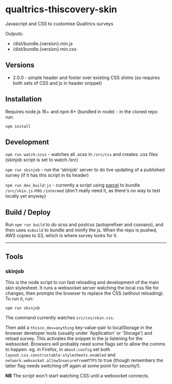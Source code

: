 # qualtrics-thiscovery-skin
Javascript and CSS to customise Qualtrics surveys

Outputs:

- /dist/bundle.{version}.min.js
- /dist/bundle.{version}.min.css

## Versions

- 2.0.0 - simple header and footer over existing CSS shims (so requires both sets of CSS and js in header snippet)

## Installation

Requires node.js 16+ and npm 6+ (bundled in node) - in the cloned repo run:

```npm install ```

## Development

`npm run watch:scss` - watches all .scss in `/src/css` and creates .css files (skinjob script is set to watch /src)

`npm run skinjob` - run the 'skinjob' server to do live updating of a published survey (if it has this script in its header)

`npm run dev_build:js` - currently a script using [parcel](https://parceljs.org) to bundle `/src/skin.js` into `/intermed` (don't really need it, as there's no way to test locally yet anyway)

## Build / Deploy

Run `npm run build` to do scss and postcss (autoprefixer and cssnano), and then uses `esbuild` to bundle and minify the js.  When the repo is pushed, AWS copies to S3, which is where survey looks for it.

<hr>

## Tools

### skinjob

This is the node script to run fast reloading and development of the main skin stylesheet. It runs a websocket server watching the local css file for changes, then prompts the browser to replace the CSS (without reloading). To run it, run:

```npm run skinjob ```

The command currently watches `src/css/skin.css`.

Then add a `thisco_dev=anything` key-value-pair to localStorage in the browser developer tools (usually under 'Application' or 'Storage') and reload survey. This activates the snippet in the js listening for the websocket.  Browsers will probably need some flags set to allow the comms to happen.  eg. in Firefox, in `about:config` set both `layout.css.constructable-stylesheets.enabled` and `network.websocket.allowInsecureFromHTTPS` to true (though remembers the latter flag needs switching off again at some point for security!).

**NB** The script won't start watching CSS until a websocket connects.